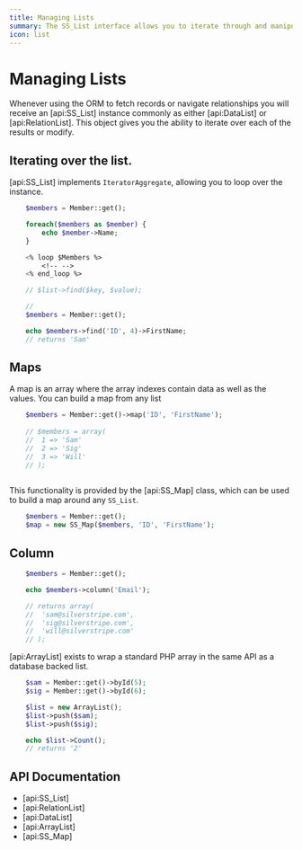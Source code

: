 ```yaml
---
title: Managing Lists
summary: The SS_List interface allows you to iterate through and manipulate a list of objects.
icon: list
---
```

# Managing Lists

Whenever using the ORM to fetch records or navigate relationships you will receive an [api:SS_List] instance commonly as
either [api:DataList] or [api:RelationList]. This object gives you the ability to iterate over each of the results or
modify.

## Iterating over the list.

[api:SS_List] implements `IteratorAggregate`, allowing you to loop over the instance.

```php
	$members = Member::get();

	foreach($members as $member) {
		echo $member->Name;
	}

```

```ss
	<% loop $Members %>
		<!-- -->
	<% end_loop %>

```

```php
	// $list->find($key, $value);

	//
	$members = Member::get();

	echo $members->find('ID', 4)->FirstName;
	// returns 'Sam'

```
## Maps

A map is an array where the array indexes contain data as well as the values. You can build a map from any list

```php
	$members = Member::get()->map('ID', 'FirstName');
	
	// $members = array(
	//	1 => 'Sam'
	//	2 => 'Sig'
	//	3 => 'Will'
	// );
	
```
This functionality is provided by the [api:SS_Map] class, which can be used to build a map around any `SS_List`.

```php
	$members = Member::get();
	$map = new SS_Map($members, 'ID', 'FirstName');

```
## Column

```php
	$members = Member::get();

	echo $members->column('Email');

	// returns array(
	//	'sam@silverstripe.com',
	//	'sig@silverstripe.com',
	//	'will@silverstripe.com'
	// );

```

[api:ArrayList] exists to wrap a standard PHP array in the same API as a database backed list.

```php
	$sam = Member::get()->byId(5);
	$sig = Member::get()->byId(6);

	$list = new ArrayList();
	$list->push($sam);
	$list->push($sig);

	echo $list->Count();
	// returns '2'

```
## API Documentation

* [api:SS_List]
* [api:RelationList]
* [api:DataList]
* [api:ArrayList]
* [api:SS_Map]